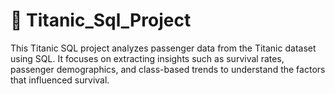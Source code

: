 # 🚢 Titanic_Sql_Project
This Titanic SQL project analyzes passenger data from the Titanic dataset using SQL. It focuses on extracting insights such as survival rates, passenger demographics, and class-based trends to understand the factors that influenced survival.
